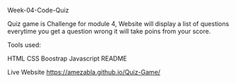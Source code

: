 Week-04-Code-Quiz

Quiz game is Challenge for module 4, Website will display a list of questions
everytime you get a question wrong it will take poins from your score.

Tools used:

HTML
CSS
Boostrap 
Javascript
README


Live Website https://amezabla.github.io/Quiz-Game/





